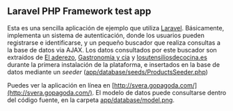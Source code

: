 ## Laravel PHP Framework test app

Esta es una sencilla aplicación de ejemplo que utiliza [Laravel](http://github.com/laravel/framework). Básicamente, implementa un sistema de autenticación,
donde los usuarios pueden registrarse e identificarse, y un pequeño buscador que realiza consultas a la base de datos via AJAX. Los datos consultados por este
buscador son extraídos de [El aderezo](http://eladerezo.hola.com/tag/utensilios), [Gastronomía y cia](http://www.gastronomiaycia.com/category/utensilios-de-cocina/) y [losutensiliosdecocina.es](http://www.losutensiliosdecocina.es) durante la primera instalación de la plataforma, e insertados en la base de
datos mediante un _seeder_ ([app/database/seeds/ProductsSeeder.php](https://github.com/svera/203-web-test/blob/master/app/database/seeds/ProductsSeeder.php))

Puedes ver la aplicación en línea en [http://svera.gopagoda.com/](http://svera.gopagoda.com/). El modelo de datos puede consultarse dentro del código fuente, en la carpeta [app/database/model.png](https://github.com/svera/203-web-test/blob/master/app/database/model.png).
